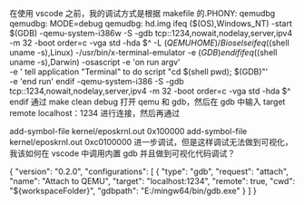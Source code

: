 在使用 vscode 之前，我的调试方式是根据 makefile 的.PHONY: qemudbg
qemudbg: MODE=debug
qemudbg: hd.img
ifeq ($(OS),Windows_NT)
	-start $(GDB)
	-qemu-system-i386w -S -gdb tcp::1234,nowait,nodelay,server,ipv4 -m 32 -boot order=c -vga std -hda $^ -L $(QEMUHOME)/Bios
else
ifeq ($(shell uname -s),Linux)
-/usr/bin/x-terminal-emulator -e $(GDB)
endif
ifeq ($(shell uname -s),Darwin)
-osascript -e 'on run argv' \
 -e ' tell application "Terminal" to do script "cd $(shell pwd); $(GDB)"' \
 -e 'end run'
endif
-qemu-system-i386 -S -gdb tcp::1234,nowait,nodelay,server,ipv4 -m 32 -boot order=c -vga std -hda $^
endif
通过 make clean debug 打开 qemu 和 gdb，然后在 gdb 中输入 target remote localhost：1234 进行连接，然后再通过

add-symbol-file kernel/eposkrnl.out 0x100000
add-symbol-file kernel/eposkrnl.out 0xc0100000 进一步调试，但是这样调试无法做到可视化，我该如何在 vscode 中调用内置 gdb 并且做到可视化代码调试？

{
"version": "0.2.0",
"configurations": [
{
"type": "gdb",
"request": "attach",
"name": "Attach to QEMU",
"target": "localhost:1234",
"remote": true,
"cwd": "${workspaceFolder}",
"gdbpath": "E:/mingw64/bin/gdb.exe"
}
]
}
